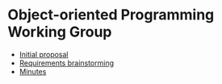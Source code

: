 # Object-oriented Programming Working Group

* [Initial proposal](proposal/proposal.org)
* [Requirements brainstorming](spec/requirements.md)
* [Minutes](minutes/)

